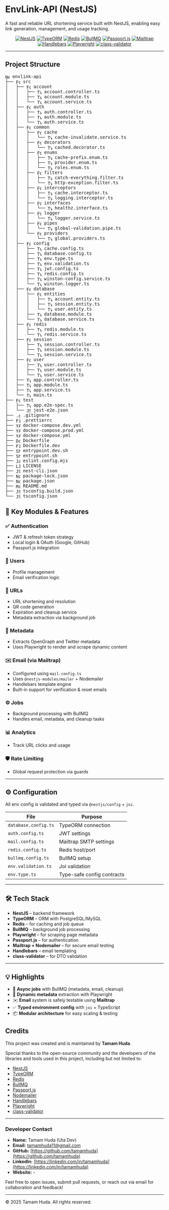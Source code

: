 # EnvLink-API (NestJS)

A fast and reliable URL shortening service built with NestJS, enabling easy link generation, management, and usage tracking.

<p align="center">
  <a href="https://nestjs.com/" target="_blank"><img src="https://img.shields.io/badge/NestJS-8DA0F8?logo=nestjs&logoColor=white&style=flat-square" alt="NestJS" /></a>
  <a href="https://typeorm.io/" target="_blank"><img src="https://img.shields.io/badge/TypeORM-3178C6?logo=typeorm&logoColor=white&style=flat-square" alt="TypeORM" /></a>
  <a href="https://redis.io/" target="_blank"><img src="https://img.shields.io/badge/Redis-DC382D?logo=redis&logoColor=white&style=flat-square" alt="Redis" /></a>
  <a href="https://bullmq.io/" target="_blank"><img src="https://img.shields.io/badge/BullMQ-00BFFF?logo=node.js&logoColor=white&style=flat-square" alt="BullMQ" /></a>
  <a href="https://www.passportjs.org/" target="_blank"><img src="https://img.shields.io/badge/Passport.js-34495E?logo=passport&logoColor=white&style=flat-square" alt="Passport.js" /></a>
  <a href="https://mailtrap.io/" target="_blank"><img src="https://img.shields.io/badge/Mailtrap-9F3EDD?logo=mailtrap&logoColor=white&style=flat-square" alt="Mailtrap" /></a>
  <a href="https://handlebarsjs.com/" target="_blank"><img src="https://img.shields.io/badge/Handlebars-E34F26?logo=handlebarsdotjs&logoColor=white&style=flat-square" alt="Handlebars" /></a>
  <a href="https://playwright.dev/" target="_blank"><img src="https://img.shields.io/badge/Playwright-000000?logo=playwright&logoColor=white&style=flat-square" alt="Playwright" /></a>
  <a href="https://github.com/typestack/class-validator" target="_blank"><img src="https://img.shields.io/badge/class--validator-7B1FA2?logo=typescript&logoColor=white&style=flat-square" alt="class-validator" /></a>
</p>

---

## Project Structure
<pre>
<img src="https://logo.svgcdn.com/l/nestjs.svg" alt="NestJS" style="width:14px; height:14px; object-fit:contain; vertical-align:middle;" /> envlink-api
├── <img src="https://cdn-icons-png.flaticon.com/512/14090/14090367.png" alt="Folder" style="width:14px; height:14px; object-fit:contain; vertical-align:middle;" /> src
│   ├── <img src="https://cdn-icons-png.flaticon.com/512/14090/14090367.png" alt="Folder" style="width:14px; height:14px; object-fit:contain; vertical-align:middle;" /> account
│   │   ├── <img src="https://logo.svgcdn.com/l/typescript-icon.svg" alt="TypeScript" style="width:14px; height:14px; object-fit:contain; vertical-align:middle;" /> account.controller.ts
│   │   ├── <img src="https://logo.svgcdn.com/l/typescript-icon.svg" alt="TypeScript" style="width:14px; height:14px; object-fit:contain; vertical-align:middle;" /> account.module.ts
│   │   └── <img src="https://logo.svgcdn.com/l/typescript-icon.svg" alt="TypeScript" style="width:14px; height:14px; object-fit:contain; vertical-align:middle;" /> account.service.ts
│   ├── <img src="https://cdn-icons-png.flaticon.com/512/14090/14090367.png" alt="Folder" style="width:14px; height:14px; object-fit:contain; vertical-align:middle;" /> auth
│   │   ├── <img src="https://logo.svgcdn.com/l/typescript-icon.svg" alt="TypeScript" style="width:14px; height:14px; object-fit:contain; vertical-align:middle;" /> auth.controller.ts
│   │   ├── <img src="https://logo.svgcdn.com/l/typescript-icon.svg" alt="TypeScript" style="width:14px; height:14px; object-fit:contain; vertical-align:middle;" /> auth.module.ts
│   │   └── <img src="https://logo.svgcdn.com/l/typescript-icon.svg" alt="TypeScript" style="width:14px; height:14px; object-fit:contain; vertical-align:middle;" /> auth.service.ts
│   ├── <img src="https://cdn-icons-png.flaticon.com/512/14090/14090367.png" alt="Folder" style="width:14px; height:14px; object-fit:contain; vertical-align:middle;" /> common
│   │   ├── <img src="https://cdn-icons-png.flaticon.com/512/14090/14090367.png" alt="Folder" style="width:14px; height:14px; object-fit:contain; vertical-align:middle;" /> cache
│   │   │   └── <img src="https://logo.svgcdn.com/l/typescript-icon.svg" alt="TypeScript" style="width:14px; height:14px; object-fit:contain; vertical-align:middle;" /> cache-invalidate.service.ts
│   │   ├── <img src="https://cdn-icons-png.flaticon.com/512/14090/14090367.png" alt="Folder" style="width:14px; height:14px; object-fit:contain; vertical-align:middle;" /> decorators
│   │   │   └── <img src="https://logo.svgcdn.com/l/typescript-icon.svg" alt="TypeScript" style="width:14px; height:14px; object-fit:contain; vertical-align:middle;" /> cached.decorator.ts
│   │   ├── <img src="https://cdn-icons-png.flaticon.com/512/14090/14090367.png" alt="Folder" style="width:14px; height:14px; object-fit:contain; vertical-align:middle;" /> enums
│   │   │   ├── <img src="https://logo.svgcdn.com/l/typescript-icon.svg" alt="TypeScript" style="width:14px; height:14px; object-fit:contain; vertical-align:middle;" /> cache-prefix.enum.ts
│   │   │   ├── <img src="https://logo.svgcdn.com/l/typescript-icon.svg" alt="TypeScript" style="width:14px; height:14px; object-fit:contain; vertical-align:middle;" /> provider.enum.ts
│   │   │   └── <img src="https://logo.svgcdn.com/l/typescript-icon.svg" alt="TypeScript" style="width:14px; height:14px; object-fit:contain; vertical-align:middle;" /> roles.enum.ts
│   │   ├── <img src="https://cdn-icons-png.flaticon.com/512/14090/14090367.png" alt="Folder" style="width:14px; height:14px; object-fit:contain; vertical-align:middle;" /> filters
│   │   │   ├── <img src="https://logo.svgcdn.com/l/typescript-icon.svg" alt="TypeScript" style="width:14px; height:14px; object-fit:contain; vertical-align:middle;" /> catch-everything.filter.ts
│   │   │   └── <img src="https://logo.svgcdn.com/l/typescript-icon.svg" alt="TypeScript" style="width:14px; height:14px; object-fit:contain; vertical-align:middle;" /> http-exception.filter.ts
│   │   ├── <img src="https://cdn-icons-png.flaticon.com/512/14090/14090367.png" alt="Folder" style="width:14px; height:14px; object-fit:contain; vertical-align:middle;" /> interceptors
│   │   │   ├── <img src="https://logo.svgcdn.com/l/typescript-icon.svg" alt="TypeScript" style="width:14px; height:14px; object-fit:contain; vertical-align:middle;" /> cache.interceptor.ts
│   │   │   └── <img src="https://logo.svgcdn.com/l/typescript-icon.svg" alt="TypeScript" style="width:14px; height:14px; object-fit:contain; vertical-align:middle;" /> logging.interceptor.ts
│   │   ├── <img src="https://cdn-icons-png.flaticon.com/512/14090/14090367.png" alt="Folder" style="width:14px; height:14px; object-fit:contain; vertical-align:middle;" /> interfaces
│   │   │   └── <img src="https://logo.svgcdn.com/l/typescript-icon.svg" alt="TypeScript" style="width:14px; height:14px; object-fit:contain; vertical-align:middle;" /> healthz.interface.ts
│   │   ├── <img src="https://cdn-icons-png.flaticon.com/512/14090/14090367.png" alt="Folder" style="width:14px; height:14px; object-fit:contain; vertical-align:middle;" /> logger
│   │   │   └── <img src="https://logo.svgcdn.com/l/typescript-icon.svg" alt="TypeScript" style="width:14px; height:14px; object-fit:contain; vertical-align:middle;" /> logger.service.ts
│   │   ├── <img src="https://cdn-icons-png.flaticon.com/512/14090/14090367.png" alt="Folder" style="width:14px; height:14px; object-fit:contain; vertical-align:middle;" /> pipes
│   │   │   └── <img src="https://logo.svgcdn.com/l/typescript-icon.svg" alt="TypeScript" style="width:14px; height:14px; object-fit:contain; vertical-align:middle;" /> global-validation.pipe.ts
│   │   └── <img src="https://cdn-icons-png.flaticon.com/512/14090/14090367.png" alt="Folder" style="width:14px; height:14px; object-fit:contain; vertical-align:middle;" /> providers
│   │       └── <img src="https://logo.svgcdn.com/l/typescript-icon.svg" alt="TypeScript" style="width:14px; height:14px; object-fit:contain; vertical-align:middle;" /> global.providers.ts
│   ├── <img src="https://cdn-icons-png.flaticon.com/512/14090/14090367.png" alt="Folder" style="width:14px; height:14px; object-fit:contain; vertical-align:middle;" /> config
│   │   ├── <img src="https://logo.svgcdn.com/l/typescript-icon.svg" alt="TypeScript" style="width:14px; height:14px; object-fit:contain; vertical-align:middle;" /> cache.config.ts
│   │   ├── <img src="https://logo.svgcdn.com/l/typescript-icon.svg" alt="TypeScript" style="width:14px; height:14px; object-fit:contain; vertical-align:middle;" /> database.config.ts
│   │   ├── <img src="https://logo.svgcdn.com/l/typescript-icon.svg" alt="TypeScript" style="width:14px; height:14px; object-fit:contain; vertical-align:middle;" /> env.type.ts
│   │   ├── <img src="https://logo.svgcdn.com/l/typescript-icon.svg" alt="TypeScript" style="width:14px; height:14px; object-fit:contain; vertical-align:middle;" /> env.validation.ts
│   │   ├── <img src="https://logo.svgcdn.com/l/typescript-icon.svg" alt="TypeScript" style="width:14px; height:14px; object-fit:contain; vertical-align:middle;" /> jwt.config.ts
│   │   ├── <img src="https://logo.svgcdn.com/l/typescript-icon.svg" alt="TypeScript" style="width:14px; height:14px; object-fit:contain; vertical-align:middle;" /> redis.config.ts
│   │   ├── <img src="https://logo.svgcdn.com/l/typescript-icon.svg" alt="TypeScript" style="width:14px; height:14px; object-fit:contain; vertical-align:middle;" /> winston-config.service.ts
│   │   └── <img src="https://logo.svgcdn.com/l/typescript-icon.svg" alt="TypeScript" style="width:14px; height:14px; object-fit:contain; vertical-align:middle;" /> winston.logger.ts
│   ├── <img src="https://cdn-icons-png.flaticon.com/512/14090/14090367.png" alt="Folder" style="width:14px; height:14px; object-fit:contain; vertical-align:middle;" /> database
│   │   ├── <img src="https://cdn-icons-png.flaticon.com/512/14090/14090367.png" alt="Folder" style="width:14px; height:14px; object-fit:contain; vertical-align:middle;" /> entities
│   │   │   ├── <img src="https://logo.svgcdn.com/l/typescript-icon.svg" alt="TypeScript" style="width:14px; height:14px; object-fit:contain; vertical-align:middle;" /> account.entity.ts
│   │   │   ├── <img src="https://logo.svgcdn.com/l/typescript-icon.svg" alt="TypeScript" style="width:14px; height:14px; object-fit:contain; vertical-align:middle;" /> session.entity.ts
│   │   │   └── <img src="https://logo.svgcdn.com/l/typescript-icon.svg" alt="TypeScript" style="width:14px; height:14px; object-fit:contain; vertical-align:middle;" /> user.entity.ts
│   │   ├── <img src="https://logo.svgcdn.com/l/typescript-icon.svg" alt="TypeScript" style="width:14px; height:14px; object-fit:contain; vertical-align:middle;" /> database.module.ts
│   │   └── <img src="https://logo.svgcdn.com/l/typescript-icon.svg" alt="TypeScript" style="width:14px; height:14px; object-fit:contain; vertical-align:middle;" /> database.service.ts
│   ├── <img src="https://cdn-icons-png.flaticon.com/512/14090/14090367.png" alt="Folder" style="width:14px; height:14px; object-fit:contain; vertical-align:middle;" /> redis
│   │   ├── <img src="https://logo.svgcdn.com/l/typescript-icon.svg" alt="TypeScript" style="width:14px; height:14px; object-fit:contain; vertical-align:middle;" /> redis.module.ts
│   │   └── <img src="https://logo.svgcdn.com/l/typescript-icon.svg" alt="TypeScript" style="width:14px; height:14px; object-fit:contain; vertical-align:middle;" /> redis.service.ts
│   ├── <img src="https://cdn-icons-png.flaticon.com/512/14090/14090367.png" alt="Folder" style="width:14px; height:14px; object-fit:contain; vertical-align:middle;" /> session
│   │   ├── <img src="https://logo.svgcdn.com/l/typescript-icon.svg" alt="TypeScript" style="width:14px; height:14px; object-fit:contain; vertical-align:middle;" /> session.controller.ts
│   │   ├── <img src="https://logo.svgcdn.com/l/typescript-icon.svg" alt="TypeScript" style="width:14px; height:14px; object-fit:contain; vertical-align:middle;" /> session.module.ts
│   │   └── <img src="https://logo.svgcdn.com/l/typescript-icon.svg" alt="TypeScript" style="width:14px; height:14px; object-fit:contain; vertical-align:middle;" /> session.service.ts
│   ├── <img src="https://cdn-icons-png.flaticon.com/512/14090/14090367.png" alt="Folder" style="width:14px; height:14px; object-fit:contain; vertical-align:middle;" /> user
│   │   ├── <img src="https://logo.svgcdn.com/l/typescript-icon.svg" alt="TypeScript" style="width:14px; height:14px; object-fit:contain; vertical-align:middle;" /> user.controller.ts
│   │   ├── <img src="https://logo.svgcdn.com/l/typescript-icon.svg" alt="TypeScript" style="width:14px; height:14px; object-fit:contain; vertical-align:middle;" /> user.module.ts
│   │   └── <img src="https://logo.svgcdn.com/l/typescript-icon.svg" alt="TypeScript" style="width:14px; height:14px; object-fit:contain; vertical-align:middle;" /> user.service.ts
│   ├── <img src="https://logo.svgcdn.com/l/typescript-icon.svg" alt="TypeScript" style="width:14px; height:14px; object-fit:contain; vertical-align:middle;" /> app.controller.ts
│   ├── <img src="https://logo.svgcdn.com/l/typescript-icon.svg" alt="TypeScript" style="width:14px; height:14px; object-fit:contain; vertical-align:middle;" /> app.module.ts
│   ├── <img src="https://logo.svgcdn.com/l/typescript-icon.svg" alt="TypeScript" style="width:14px; height:14px; object-fit:contain; vertical-align:middle;" /> app.service.ts
│   └── <img src="https://logo.svgcdn.com/l/typescript-icon.svg" alt="TypeScript" style="width:14px; height:14px; object-fit:contain; vertical-align:middle;" /> main.ts
├── <img src="https://cdn-icons-png.flaticon.com/512/14090/14090367.png" alt="Folder" style="width:14px; height:14px; object-fit:contain; vertical-align:middle;" /> test
│   ├── <img src="https://logo.svgcdn.com/l/typescript-icon.svg" alt="TypeScript" style="width:14px; height:14px; object-fit:contain; vertical-align:middle;" /> app.e2e-spec.ts
│   └── <img src="https://cdn-icons-png.flaticon.com/512/11580/11580838.png" alt="JSON" style="width:14px; height:14px; object-fit:contain; vertical-align:middle;" /> jest-e2e.json
├── <img src="https://logo.svgcdn.com/l/git-icon.svg" alt=".gitignore" style="width:14px; height:14px; object-fit:contain; vertical-align:middle;" /> .gitignore
├── <img src="https://cdn-icons-png.flaticon.com/512/4194/4194717.png" alt="File" style="width:14px; height:14px; object-fit:contain; vertical-align:middle;" /> .prettierrc
├── <img src="https://logo.svgcdn.com/l/yaml.svg" alt="YAML" style="width:14px; height:14px; object-fit:contain; vertical-align:middle;" /> docker-compose.dev.yml
├── <img src="https://logo.svgcdn.com/l/yaml.svg" alt="YAML" style="width:14px; height:14px; object-fit:contain; vertical-align:middle;" /> docker-compose.prod.yml
├── <img src="https://logo.svgcdn.com/l/yaml.svg" alt="YAML" style="width:14px; height:14px; object-fit:contain; vertical-align:middle;" /> docker-compose.yml
├── <img src="https://logo.svgcdn.com/l/docker-icon.svg" alt="Dockerfile" style="width:14px; height:14px; object-fit:contain; vertical-align:middle;" /> Dockerfile
├── <img src="https://cdn-icons-png.flaticon.com/512/4194/4194717.png" alt="File" style="width:14px; height:14px; object-fit:contain; vertical-align:middle;" /> Dockerfile.dev
├── <img src="https://logo.svgcdn.com/l/bash-icon.svg" alt="Shell" style="width:14px; height:14px; object-fit:contain; vertical-align:middle;" /> entrypoint.dev.sh
├── <img src="https://logo.svgcdn.com/l/bash-icon.svg" alt="Shell" style="width:14px; height:14px; object-fit:contain; vertical-align:middle;" /> entrypoint.sh
├── <img src="https://logo.svgcdn.com/l/javascript.svg" alt="JavaScript" style="width:14px; height:14px; object-fit:contain; vertical-align:middle;" /> eslint.config.mjs
├── <img src="https://logo.svgcdn.com/l/github.svg" alt="LICENSE" style="width:14px; height:14px; object-fit:contain; vertical-align:middle;" /> LICENSE
├── <img src="https://cdn-icons-png.flaticon.com/512/11580/11580838.png" alt="JSON" style="width:14px; height:14px; object-fit:contain; vertical-align:middle;" /> nest-cli.json
├── <img src="https://logo.svgcdn.com/l/nodejs-icon.svg" alt="Node.js" style="width:14px; height:14px; object-fit:contain; vertical-align:middle;" /> package-lock.json
├── <img src="https://logo.svgcdn.com/l/nodejs-icon.svg" alt="Node.js" style="width:14px; height:14px; object-fit:contain; vertical-align:middle;" /> package.json
├── <img src="https://logo.svgcdn.com/l/markdown.svg" alt="Markdown" style="width:14px; height:14px; object-fit:contain; vertical-align:middle;" /> README.md
├── <img src="https://cdn-icons-png.flaticon.com/512/11580/11580838.png" alt="JSON" style="width:14px; height:14px; object-fit:contain; vertical-align:middle;" /> tsconfig.build.json
└── <img src="https://cdn-icons-png.flaticon.com/512/11580/11580838.png" alt="JSON" style="width:14px; height:14px; object-fit:contain; vertical-align:middle;" /> tsconfig.json
</pre>
## 🔐 Key Modules & Features

### ✅ Authentication
- JWT & refresh token strategy
- Local login & OAuth (Google, GitHub)
- Passport.js integration

### 👤 Users
- Profile management
- Email verification logic

### 🔗 URLs
- URL shortening and resolution
- QR code generation
- Expiration and cleanup service
- Metadata extraction via background job

### 📄 Metadata
- Extracts OpenGraph and Twitter metadata
- Uses Playwright to render and scrape dynamic content

### ✉️ Email (via Mailtrap)
- Configured using `mail.config.ts`
- Uses `@nestjs-modules/mailer` + Nodemailer
- Handlebars template engine
- Built-in support for verification & reset emails

### ⚙️ Jobs
- Background processing with BullMQ
- Handles email, metadata, and cleanup tasks

### 📊 Analytics
- Track URL clicks and usage

### 🛡️ Rate Limiting
- Global request protection via guards

---

## ⚙️ Configuration

All env config is validated and typed via `@nestjs/config` + `joi`.

| File | Purpose |
|------|---------|
| `database.config.ts` | TypeORM connection |
| `auth.config.ts` | JWT settings |
| `mail.config.ts` | Mailtrap SMTP settings |
| `redis.config.ts` | Redis host/port |
| `bullmq.config.ts` | BullMQ setup |
| `env.validation.ts` | Joi validation |
| `env.type.ts` | Type-safe config contracts |

---

## 🛠️ Tech Stack

- **NestJS** – backend framework
- **TypeORM** – ORM with PostgreSQL/MySQL
- **Redis** – for caching and job queue
- **BullMQ** – background job processing
- **Playwright** – for scraping page metadata
- **Passport.js** – for authentication
- **Mailtrap + Nodemailer** – for secure email testing
- **Handlebars** – email templating
- **class-validator** – for DTO validation

---

## 💡 Highlights

- 🔄 **Async jobs** with BullMQ (metadata, email, cleanup)
- 🧠 **Dynamic metadata** extraction with Playwright
- ✉️ **Email** system is safely testable using **Mailtrap**
- ✅ **Typed environment config** with `joi` + TypeScript
- 📦 **Modular architecture** for easy scaling & testing


## Credits

This project was created and is maintained by **Tamam Huda**.

Special thanks to the open-source community and the developers of the libraries and tools used in this project, including but not limited to:

- [NestJS](https://nestjs.com/)
- [TypeORM](https://typeorm.io/)
- [Redis](https://redis.io/)
- [BullMQ](https://bullmq.io/)
- [Passport.js](https://www.passportjs.org/)
- [Nodemailer](https://nodemailer.com/)
- [Handlebars](https://handlebarsjs.com/)
- [Playwright](https://playwright.dev/)
- [class-validator](https://github.com/typestack/class-validator)

---

### Developer Contact

- **Name:** Tamam Huda (Uta Dev)
- **Email:** tamamhuda11@gmail.com
- **GitHub:** [https://github.com/tamamhuda](https://github.com/tamamhuda)
- **LinkedIn:** [https://linkedin.com/in/tamamhuda](https://linkedin.com/in/tamamhuda)
- **Website:** -

Feel free to open issues, submit pull requests, or reach out via email for collaboration and feedback!

---

© 2025 Tamam Huda. All rights reserved.
